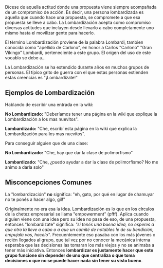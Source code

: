 Dícese de aquella actitud donde una propuesta viene siempre acompañada de un compromiso de acción. Es decir, una persona lombardizada es aquella que cuando hace una propuesta, se compromete a que esa propuesta se lleve a cabo. La Lombardización acepta como compromiso diversas actitudes que incluyen desde llevarlo a cabo completamente uno mismo hasta el movilizar gente para hacerlo.

El término Lombardización proviene de la palabra Lombardi, tambien conocida como "apellido de Carlono", en honor a Carlos "Carlono" "Gran Vikingo" Lombardi, perteneciente a este grupo. El orígen del uso de este vocablo se debe a...

La Lombardización se ha extendido durante años en muchos grupos de personas. El típico grito de guerra con el que estas personas extienden estas creencias es "¡Lombardizate!"

Ejemplos de Lombardización
--------------------------

Hablando de escribir una entrada en la wiki:

**No Lombardizado:** "Deberíamos tener una página en la wiki que explique la Lombardización a los mas nuevitos".

**Lombardizado:** "Che, escribí esta página en la wiki que explica la Lombardización para los mas nuevitos".

Para conseguir alguien que de una clase:

**No Lombardizado:** "Che, hay que dar la clase de polimorfismo"

**Lombardizado:** "Che, ¿puedo ayudar a dar la clase de polimorfismo? No me animo a darla solo"

Misconcepciones Comunes
-----------------------

La "lombardización" **no** significa: "eh, gato, por qué en lugar de chamuyar no te ponés a hacer algo, gil!"

Originalmente no era esa la idea. Lombardización es lo que en los círculos de la chetez empresarial se llama "empowerment" (pfff). Aplica cuando alguien viene con una idea pero su idea no pasa de eso, de una propuesta, entonces "lombardizate" significa: *"si tenés una buena idea, no esperes a que otro la lleve a cabo o a que un comité de notables le de su bendición, empujala vos, hacelo"*. Frecuentemente eso pasaba con los más jóvenes o recién llegados al grupo, que tal vez por no conocer la mecánica interna esperaba que las decisiones las tomaran los más viejos y no se animaba a tener más iniciativa. Entonces **lombardizar es justamente hacer que este grupo funcione sin depender de uno que centraliza o que toma decisiones o que no se puede hacer nada sin tener su visto bueno**.
